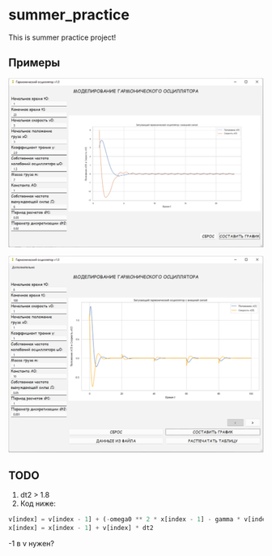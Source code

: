 # summer_practice
This is summer practice project!

## Примеры

![Logo](/examples/Example1.png)

![Logo](/examples/Example2.png)

## TODO

1. dt2 > 1.8
2. Код ниже:
```python
v[index] = v[index - 1] + (-omega0 ** 2 * x[index - 1] - gamma * v[index - 1] + driving_force) * dt2
x[index] = x[index - 1] + v[index] * dt2
```
-1 в v нужен?
